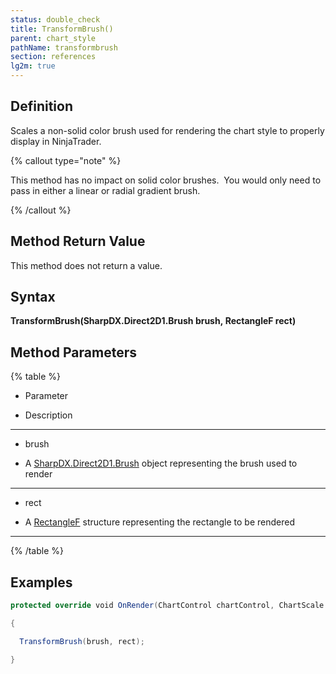 ```yaml
---
status: double_check
title: TransformBrush()
parent: chart_style
pathName: transformbrush
section: references
lg2m: true
---
```


## Definition

Scales a non-solid color brush used for rendering the chart style to properly display in NinjaTrader.

{% callout type="note" %}

This method has no impact on solid color brushes.  You would only need to pass in either a linear or radial gradient brush.

{% /callout %}

## Method Return Value

This method does not return a value.

## Syntax  

**TransformBrush(SharpDX.Direct2D1.Brush brush, RectangleF rect)**

## Method Parameters

{% table %}

* Parameter

* Description

---

* brush

* A [SharpDX.Direct2D1.Brush](sharpdx_direct2d1_brush) object representing the brush used to render

---

* rect

* A [RectangleF](https://msdn.microsoft.com/en-us/library/system.drawing.rectanglef%28v=vs.110%29.aspx) structure representing the rectangle to be rendered

---

{% /table %}

## Examples

```csharp
protected override void OnRender(ChartControl chartControl, ChartScale chartScale, ChartBars chartBars)

{

  TransformBrush(brush, rect);

}
```
